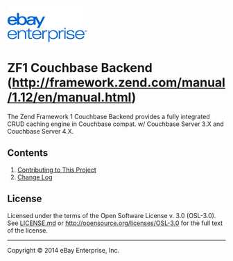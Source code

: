 [![ebay logo](docs/static/logo-vert.png)](http://www.ebayenterprise.com/)

# ZF1 Couchbase Backend (http://framework.zend.com/manual/1.12/en/manual.html)

The Zend Framework 1 Couchbase Backend provides a fully integrated CRUD caching engine in Couchbase compat. w/ Couchbase Server 3.X and Couchbase Server 4.X.

## Contents

1. [Contributing to This Project](CONTRIBUTING.md)
1. [Change Log](CHANGELOG.md)

## License

Licensed under the terms of the Open Software License v. 3.0 (OSL-3.0). See [LICENSE.md](LICENSE.md) or http://opensource.org/licenses/OSL-3.0 for the full text of the license.

- - -
Copyright © 2014 eBay Enterprise, Inc.
